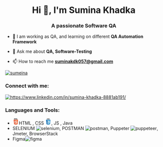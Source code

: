 <h1 align="center">Hi 👋, I'm Sumina Khadka</h1>
<h3 align="center">A passionate Software QA</h3>

- 🌱 I am working as QA, and learning on different  **QA Automation Framework**

- 💬 Ask me about **QA, Software-Testing**

- 📫 How to reach me **suminakdk057@gmail.com**
  
<p align="left"> <a href="https://github.com/ryo-ma/github-profile-trophy"><img src="https://github-profile-trophy.vercel.app/?username=sumeina" alt="sumeina" /></a> </p>

<h3 align="left">Connect with me:</h3>
<p align="left">
<a href="https://linkedin.com/in/https://www.linkedin.com/in/sumina-khadka-8881ab191/" target="blank"><img align="center" src="https://raw.githubusercontent.com/rahuldkjain/github-profile-readme-generator/master/src/images/icons/Social/linked-in-alt.svg" alt="https://www.linkedin.com/in/sumina-khadka-8881ab191/" height="30" width="40" /></a>
</p>

<h3 align="left">Languages and Tools:</h3>

- <img src="https://raw.githubusercontent.com/devicons/devicon/master/icons/html5/html5-original-wordmark.svg" alt="html5" width="20" height="20"/>HTML , CSS <img src="https://raw.githubusercontent.com/devicons/devicon/master/icons/css3/css3-original-wordmark.svg" alt="css3" width="20" height="20"/>, JS , Java
- SELENIUM <img src="https://raw.githubusercontent.com/detain/svg-logos/780f25886640cef088af994181646db2f6b1a3f8/svg/selenium-logo.svg" alt="selenium" width="20" height="20"/>, POSTMAN <img src="https://www.vectorlogo.zone/logos/getpostman/getpostman-icon.svg" alt="postman" width="20" height="20"/>, Puppeter <img src="https://www.vectorlogo.zone/logos/pptrdev/pptrdev-official.svg" alt="puppeteer" width="20" height="20"/>, Jmeter, BrowserStack
- Figma<img src="https://www.vectorlogo.zone/logos/figma/figma-icon.svg" alt="figma" width="20" height="20"/>


